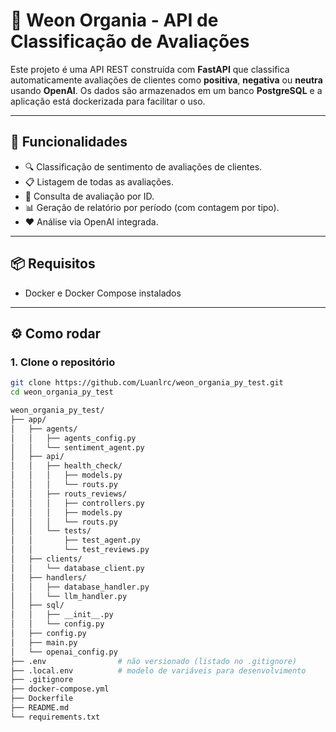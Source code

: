 # 🧠 Weon Organia - API de Classificação de Avaliações

Este projeto é uma API REST construída com **FastAPI** que classifica automaticamente avaliações de clientes como **positiva**, **negativa** ou **neutra** usando **OpenAI**. Os dados são armazenados em um banco **PostgreSQL** e a aplicação está dockerizada para facilitar o uso.

---

## 🚀 Funcionalidades

- 🔍 Classificação de sentimento de avaliações de clientes.
- 📋 Listagem de todas as avaliações.
- 📌 Consulta de avaliação por ID.
- 📊 Geração de relatório por período (com contagem por tipo).
- ❤️ Análise via OpenAI integrada.

---

## 📦 Requisitos

- Docker e Docker Compose instalados

---

## ⚙️ Como rodar

### 1. Clone o repositório
```bash
git clone https://github.com/Luanlrc/weon_organia_py_test.git
cd weon_organia_py_test

weon_organia_py_test/
├── app/
│   ├── agents/
│   │   ├── agents_config.py
│   │   └── sentiment_agent.py
│   ├── api/
│   │   ├── health_check/
│   │   │   ├── models.py
│   │   │   └── routs.py
│   │   ├── routs_reviews/
│   │   │   ├── controllers.py
│   │   │   ├── models.py
│   │   │   └── routs.py
│   │   └── tests/
│   │       ├── test_agent.py
│   │       └── test_reviews.py
│   ├── clients/
│   │   └── database_client.py
│   ├── handlers/
│   │   ├── database_handler.py
│   │   └── llm_handler.py
│   ├── sql/
│   │   ├── __init__.py
│   │   └── config.py
│   ├── config.py
│   ├── main.py
│   └── openai_config.py
├── .env                # não versionado (listado no .gitignore)
├── .local.env          # modelo de variáveis para desenvolvimento
├── .gitignore
├── docker-compose.yml
├── Dockerfile
├── README.md
└── requirements.txt

